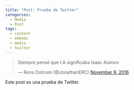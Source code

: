 ```yaml
---
title: "Post: Prueba de Twitter"
categories:
  - Media
  - Post
tags:
  - content
  - embeds
  - media
  - twitter
---
```


<blockquote class="twitter-tweet"><p lang="es" dir="ltr">Siempre pensé que I.A significaba Isaac Asimov</p>&mdash; Rons Dotcom (@JonathanERC) <a href="https://twitter.com/JonathanERC/status/796337026173898753?ref_src=twsrc%5Etfw">November 9, 2016</a></blockquote> 
<script async src="https://platform.twitter.com/widgets.js" charset="utf-8"></script>

Este post es una prueba de Twitter.